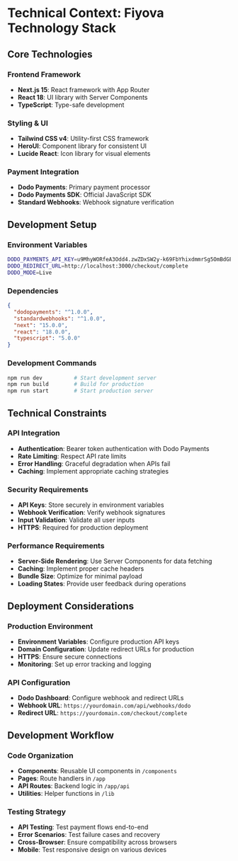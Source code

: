 # Technical Context: Fiyova Technology Stack

## Core Technologies

### Frontend Framework
- **Next.js 15**: React framework with App Router
- **React 18**: UI library with Server Components
- **TypeScript**: Type-safe development

### Styling & UI
- **Tailwind CSS v4**: Utility-first CSS framework
- **HeroUI**: Component library for consistent UI
- **Lucide React**: Icon library for visual elements

### Payment Integration
- **Dodo Payments**: Primary payment processor
- **Dodo Payments SDK**: Official JavaScript SDK
- **Standard Webhooks**: Webhook signature verification

## Development Setup

### Environment Variables
```bash
DODO_PAYMENTS_API_KEY=u9MhyWORfeA3Odd4.zwZDxSW2y-k69FbYhixdmmrSg5OmBdGEYY_1dMqBbW6R_32d
DODO_REDIRECT_URL=http://localhost:3000/checkout/complete
DODO_MODE=Live
```

### Dependencies
```json
{
  "dodopayments": "^1.0.0",
  "standardwebhooks": "^1.0.0",
  "next": "15.0.0",
  "react": "18.0.0",
  "typescript": "5.0.0"
}
```

### Development Commands
```bash
npm run dev          # Start development server
npm run build        # Build for production
npm run start        # Start production server
```

## Technical Constraints

### API Integration
- **Authentication**: Bearer token authentication with Dodo Payments
- **Rate Limiting**: Respect API rate limits
- **Error Handling**: Graceful degradation when APIs fail
- **Caching**: Implement appropriate caching strategies

### Security Requirements
- **API Keys**: Store securely in environment variables
- **Webhook Verification**: Verify webhook signatures
- **Input Validation**: Validate all user inputs
- **HTTPS**: Required for production deployment

### Performance Requirements
- **Server-Side Rendering**: Use Server Components for data fetching
- **Caching**: Implement proper cache headers
- **Bundle Size**: Optimize for minimal payload
- **Loading States**: Provide user feedback during operations

## Deployment Considerations

### Production Environment
- **Environment Variables**: Configure production API keys
- **Domain Configuration**: Update redirect URLs for production
- **HTTPS**: Ensure secure connections
- **Monitoring**: Set up error tracking and logging

### API Configuration
- **Dodo Dashboard**: Configure webhook and redirect URLs
- **Webhook URL**: `https://yourdomain.com/api/webhooks/dodo`
- **Redirect URL**: `https://yourdomain.com/checkout/complete`

## Development Workflow

### Code Organization
- **Components**: Reusable UI components in `/components`
- **Pages**: Route handlers in `/app`
- **API Routes**: Backend logic in `/app/api`
- **Utilities**: Helper functions in `/lib`

### Testing Strategy
- **API Testing**: Test payment flows end-to-end
- **Error Scenarios**: Test failure cases and recovery
- **Cross-Browser**: Ensure compatibility across browsers
- **Mobile**: Test responsive design on various devices
